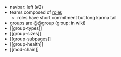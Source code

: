 - navbar: left (#2)
- teams composed of [roles](roles.md)
	- roles have short commitment but long karma tail
- groups are @@group (group: in wiki)
- [[group-types]]
- [[group-sizes]]
- [[group-subpages]]
- [[group-health]]
- [[mod-chain]]
